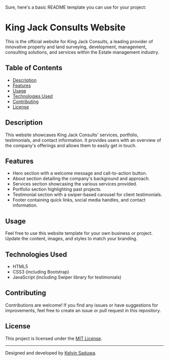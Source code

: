 Sure, here's a basic README template you can use for your project:

# King Jack Consults Website

This is the official website for King Jack Consults, a leading provider of innovative property and land surveying, development, management, consulting solutions, and services within the Estate management industry.

## Table of Contents

- [Description](#description)
- [Features](#features)
- [Usage](#usage)
- [Technologies Used](#technologies-used)
- [Contributing](#contributing)
- [License](#license)

## Description

This website showcases King Jack Consults' services, portfolio, testimonials, and contact information. It provides users with an overview of the company's offerings and allows them to easily get in touch.

## Features

- Hero section with a welcome message and call-to-action button.
- About section detailing the company's background and approach.
- Services section showcasing the various services provided.
- Portfolio section highlighting past projects.
- Testimonial section with a swiper-based carousel for client testimonials.
- Footer containing quick links, social media handles, and contact information.

## Usage

Feel free to use this website template for your own business or project. Update the content, images, and styles to match your branding.

## Technologies Used

- HTML5
- CSS3 (including Bootstrap)
- JavaScript (including Swiper library for testimonials)

## Contributing

Contributions are welcome! If you find any issues or have suggestions for improvements, feel free to create an issue or pull request in this repository.

## License

This project is licensed under the [MIT License](LICENSE).

---

Designed and developed by [Kelvin Saduwa](https://arkenstechhub.com.ng).
